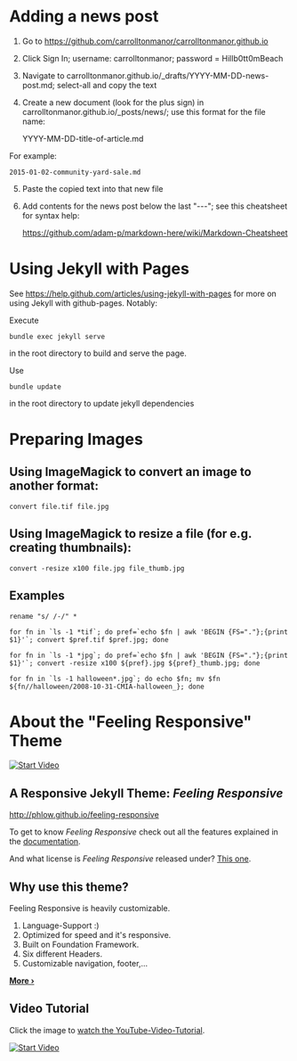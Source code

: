 # Adding a news post

1. Go to https://github.com/carrolltonmanor/carrolltonmanor.github.io
2. Click Sign In; username:  carrolltonmanor; password = Hillb0tt0mBeach
3. Navigate to carrolltonmanor.github.io/_drafts/YYYY-MM-DD-news-post.md; select-all and copy the text
4. Create a new document (look for the plus sign) in carrolltonmanor.github.io/_posts/news/; use this format for the file name:

	YYYY-MM-DD-title-of-article.md

For example:

    2015-01-02-community-yard-sale.md
5. Paste the copied text into that new file
6. Add contents for the news post below the last "---"; see this cheatsheet for syntax help:

	https://github.com/adam-p/markdown-here/wiki/Markdown-Cheatsheet 

# Using Jekyll with Pages

See https://help.github.com/articles/using-jekyll-with-pages for more on using Jekyll with github-pages.  Notably:

Execute
	
	bundle exec jekyll serve

in the root directory to build and serve the page.

Use

	bundle update
	
in the root directory to update jekyll dependencies

# Preparing Images

## Using ImageMagick to convert an image to another format:

	convert file.tif file.jpg

## Using ImageMagick to resize a file (for e.g. creating thumbnails):

	convert -resize x100 file.jpg file_thumb.jpg

## Examples

	rename "s/ /-/" *
   
   	for fn in `ls -1 *tif`; do pref=`echo $fn | awk 'BEGIN {FS="."};{print $1}'`; convert $pref.tif $pref.jpg; done

	for fn in `ls -1 *jpg`; do pref=`echo $fn | awk 'BEGIN {FS="."};{print $1}'`; convert -resize x100 ${pref}.jpg ${pref}_thumb.jpg; done

	for fn in `ls -1 halloween*.jpg`; do echo $fn; mv $fn ${fn//halloween/2008-10-31-CMIA-halloween_}; done

# About the "Feeling Responsive" Theme

[![Start Video](https://github.com/Phlow/feeling-responsive/blob/gh-pages/images/video-feeling-responsive-1280x720.jpg)](https://www.youtube.com/embed/3b5zCFSmVvU)

## A Responsive Jekyll Theme: *Feeling Responsive*

http://phlow.github.io/feeling-responsive

To get to know *Feeling Responsive* check out all the features explained in the [documentation][1].

And what license is *Feeling Responsive* released under? [This one][2].

## Why use this theme?

Feeling Responsive is heavily customizable.

1. Language-Support :)
2. Optimized for speed and it's responsive.
3. Built on Foundation Framework.
4. Six different Headers.
5. Customizable navigation, footer,...

**[More ›][3]**

## Video Tutorial

Click the image to [watch the YouTube-Video-Tutorial][4].

[![Start Video](https://github.com/Phlow/feeling-responsive/blob/gh-pages/images/video-feeling-responsive-tutorial-frontpage.jpg)](https://www.youtube.com/watch?v=rLS-BEvlEyY)


 [1]: http://phlow.github.io/feeling-responsive/documentation/
 [2]: https://github.com/Phlow/feeling-responsive/blob/gh-pages/LICENSE
 [3]: http://phlow.github.io/feeling-responsive/info/
 [4]: https://www.youtube.com/watch?v=rLS-BEvlEyY
 [5]: #
 [6]: #
 [7]: #
 [8]: #
 [9]: #
 [10]: #
